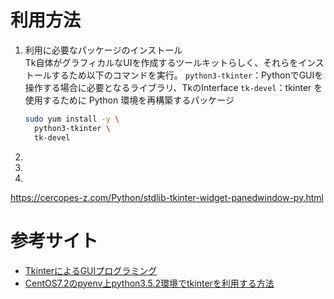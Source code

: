 # 利用方法

1. 利用に必要なパッケージのインストール  
    Tk自体がグラフィカルなUIを作成するツールキットらしく、それらをインストールするため以下のコマンドを実行。
    `python3-tkinter`：PythonでGUIを操作する場合に必要となるライブラリ、TkのInterface
    `tk-devel`：tkinter を使用するために Python 環境を再構築するパッケージ
    ```sh
    sudo yum install -y \
      python3-tkinter \
      tk-devel
    ```


2. 

3. 

4. 







https://cercopes-z.com/Python/stdlib-tkinter-widget-panedwindow-py.html


# 参考サイト
- [TkinterによるGUIプログラミング](https://python.keicode.com/advanced/tkinter.php)
- [CentOS7.2のpyenv上python3.5.2環境でtkinterを利用する方法](https://goodbyegangster.hatenablog.com/entry/2016/12/17/054050)






